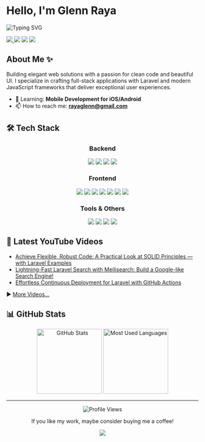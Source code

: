 
# Hello, I'm Glenn Raya

<div align="left"> <img src="https://readme-typing-svg.herokuapp.com?font=Geist+Mono&size=32&duration=3000&pause=1000&color=0366D6&center=false&vCenter=true&width=650&lines=Full-Stack+Web+Developer;Laravel+%2B+React+%2B+Vue+Enthusiast;UI%2FUX+Designer;Code+Craftsman" alt="Typing SVG" /> </div> 
<p align="left"> 
	<a href="https://jsonfakery.com">
		<img src="https://img.shields.io/badge/Website-3b5998?style=for-the-badge&logo=google-chrome&logoColor=white" />
	</a> 
	<a href="https://linkedin.com/in/glenn-raya-6556a6124/"><img src="https://img.shields.io/badge/-LinkedIn-0e76a8?style=for-the-badge&logo=Linkedin&logoColor=white" /></a> <a href="https://youtube.com/@glennraya"><img src="https://img.shields.io/badge/YouTube-FF0000?style=for-the-badge&logo=youtube&logoColor=white" /></a> <a href="https://twitter.com/glenn_raya"><img src="https://img.shields.io/badge/Twitter-1DA1F2?style=for-the-badge&logo=twitter&logoColor=white" /></a> </p>

## About Me ✨

Building elegant web solutions with a passion for clean code and beautiful UI. I specialize in crafting full-stack applications with Laravel and modern JavaScript frameworks that deliver exceptional user experiences.

-   🌱 Learning: **Mobile Development for iOS/Android**
-   📫 How to reach me: **rayaglenn@gmail.com**

## 🛠️ Tech Stack

<div align="center">

### Backend

<p> <img src="https://img.shields.io/badge/PHP-777BB4?style=for-the-badge&logo=php&logoColor=white" /> <img src="https://img.shields.io/badge/Laravel-FF2D20?style=for-the-badge&logo=laravel&logoColor=white" /> <img src="https://img.shields.io/badge/MySQL-4479A1?style=for-the-badge&logo=mysql&logoColor=white" /> <img src="https://img.shields.io/badge/PostgreSQL-336791?style=for-the-badge&logo=postgresql&logoColor=white" /> </p>

### Frontend

<p> <img src="https://img.shields.io/badge/JavaScript-F7DF1E?style=for-the-badge&logo=javascript&logoColor=black" /> <img src="https://img.shields.io/badge/TypeScript-3178C6?style=for-the-badge&logo=typescript&logoColor=white" /> <img src="https://img.shields.io/badge/React-61DAFB?style=for-the-badge&logo=react&logoColor=black" /> <img src="https://img.shields.io/badge/Vue.js-4FC08D?style=for-the-badge&logo=vue.js&logoColor=white" /> <img src="https://img.shields.io/badge/HTML5-E34F26?style=for-the-badge&logo=html5&logoColor=white" /> <img src="https://img.shields.io/badge/CSS3-1572B6?style=for-the-badge&logo=css3&logoColor=white" /> <img src="https://img.shields.io/badge/Tailwind_CSS-38B2AC?style=for-the-badge&logo=tailwind-css&logoColor=white" /> </p>

### Tools & Others

<p> <img src="https://img.shields.io/badge/Git-F05032?style=for-the-badge&logo=git&logoColor=white" /> <img src="https://img.shields.io/badge/Docker-2496ED?style=for-the-badge&logo=docker&logoColor=white" /> <img src="https://img.shields.io/badge/Figma-F24E1E?style=for-the-badge&logo=figma&logoColor=white" /> <img src="https://img.shields.io/badge/VS_Code-007ACC?style=for-the-badge&logo=visual-studio-code&logoColor=white" /> </p> </div>

## 🎥 Latest YouTube Videos


-   [Achieve Flexible, Robust Code: A Practical Look at SOLID Principles — with Laravel Examples](https://youtu.be/hZVda5ezoA4)
-   [Lightning-Fast Laravel Search with Meilisearch: Build a Google-like Search Engine!](https://youtu.be/FY_x9_eX1AQ)
-   [Effortless Continuous Deployment for Laravel with GitHub Actions](https://youtu.be/C9_O9dn7SzY)

▶️ [More Videos...](https://youtube.com/@glennraya)

## 📊 GitHub Stats

<div align="center"> <img src="https://github-readme-stats.vercel.app/api?username=glennraya&show_icons=true&theme=tokyonight" alt="GitHub Stats" height="170" />
 <img src="https://github-readme-stats.vercel.app/api/top-langs/?username=glennraya&layout=compact&theme=tokyonight" alt="Most Used Languages" height="170" /> </div>

----------

<div align="center"> <img src="https://komarev.com/ghpvc/?username=yourusername&color=0e75b6&style=flat-square" alt="Profile Views" /> <p>If you like my work, maybe consider buying me a coffee!</p> <a href="https://www.buymeacoffee.com/glennraya"><img src="https://img.shields.io/badge/Buy_Me_A_Coffee-FFDD00?style=for-the-badge&logo=buy-me-a-coffee&logoColor=black" /></a> </div>
